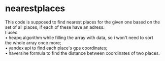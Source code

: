 # nearestplaces
This code is supposed to find nearest places for the given one based on the set of all places, if each of these have an adress.<br />
I used <br />
• heapq algorithm while filling the array with data, so i won't need to sort the whole array once more; <br />
• yandex api to find each place's gps coordinates; <br />
• haversine formula to find the distance between coordinates of two places. <br />

